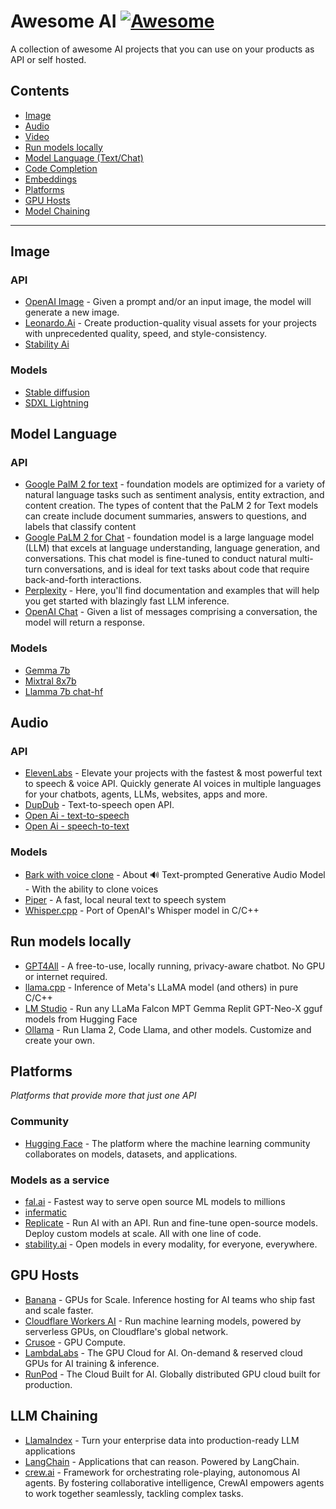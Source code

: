 # Awesome AI [![Awesome](https://cdn.rawgit.com/sindresorhus/awesome/d7305f38d29fed78fa85652e3a63e154dd8e8829/media/badge.svg)](https://github.com/brunocroh/awesome-ai-apis/)

A collection of awesome AI projects that you can use on your products as API or self hosted.

## Contents

- [Image](#image)
- [Audio](#audio)
- [Video](#video)
- [Run models locally](#run-models-locally)
- [Model Language (Text/Chat)](#model-language)
- [Code Completion](#code-completion)
- [Embeddings](#embeddings)
- [Platforms](#platforms)
- [GPU Hosts](#gpu-hosts)
- [Model Chaining](#model-chaining)

---

## Image

### API

- [OpenAI Image](https://platform.openai.com/docs/api-reference/images) - Given a prompt and/or an input image, the model will generate a new image.
- [Leonardo.Ai](https://leonardo.ai/api/) - Create production-quality visual assets for your projects with unprecedented quality, speed, and style-consistency.
- [Stability Ai](https://platform.stability.ai/)

### Models

- [Stable diffusion](https://github.com/Stability-AI/stablediffusion)
- [SDXL Lightning](https://huggingface.co/ByteDance/SDXL-Lightning)

## Model Language

### API

- [Google PalM 2 for text](https://replicate.com/meta/llama-2-13b-chat) - foundation models are optimized for a variety of natural language tasks such as sentiment analysis, entity extraction, and content creation. The types of content that the PaLM 2 for Text models can create include document summaries, answers to questions, and labels that classify content
- [Google PaLM 2 for Chat](https://cloud.google.com/vertex-ai/docs/generative-ai/model-reference/text-chat) - foundation model is a large language model (LLM) that excels at language understanding, language generation, and conversations. This chat model is fine-tuned to conduct natural multi-turn conversations, and is ideal for text tasks about code that require back-and-forth interactions.
- [Perplexity](https://docs.perplexity.ai/reference/post_chat_completions) - Here, you'll find documentation and examples that will help you get started with blazingly fast LLM inference.
- [OpenAI Chat](https://platform.openai.com/docs/api-reference/chat) - Given a list of messages comprising a conversation, the model will return a response.

### Models

- [Gemma 7b](https://huggingface.co/google/gemma-7b)
- [Mixtral 8x7b](https://huggingface.co/mistralai/Mixtral-8x7B-Instruct-v0.1)
- [Llamma 7b chat-hf](https://huggingface.co/meta-llama/Llama-2-7b-chat-hf)

## Audio

### API

- [ElevenLabs](https://elevenlabs.io/api) - Elevate your projects with the fastest & most powerful text to speech & voice API. Quickly generate AI voices in multiple languages for your chatbots, agents, LLMs, websites, apps and more.
- [DupDub](https://www.dupdub.com/api) - Text-to-speech open API.
- [Open Ai - text-to-speech](https://platform.openai.com/docs/guides/text-to-speech)
- [Open Ai - speech-to-text](https://platform.openai.com/docs/guides/speech-to-text)

### Models

- [Bark with voice clone](https://github.com/serp-ai/bark-with-voice-clone) - About 🔊 Text-prompted Generative Audio Model - With the ability to clone voices
- [Piper](https://github.com/rhasspy/piper) - A fast, local neural text to speech system
- [Whisper.cpp](https://github.com/ggerganov/whisper.cpp) - Port of OpenAI's Whisper model in C/C++

## Run models locally

- [GPT4All](https://gpt4all.io/index.html) - A free-to-use, locally running, privacy-aware chatbot. No GPU or internet required.
- [llama.cpp](https://github.com/ggerganov/llama.cpp) - Inference of Meta's LLaMA model (and others) in pure C/C++
- [LM Studio](https://lmstudio.ai/) - Run any LLaMa Falcon MPT Gemma Replit GPT-Neo-X gguf models from Hugging Face
- [Ollama](https://ollama.com/) - Run Llama 2, Code Llama, and other models. Customize and create your own.

## Platforms

_Platforms that provide more that just one API_

### Community

- [Hugging Face](https://huggingface.co/) - The platform where the machine learning community collaborates on models, datasets, and applications.

### Models as a service

- [fal.ai](https://fal.ai/) - Fastest way to serve open source ML models to millions
- [infermatic](https://infermatic.ai/)
- [Replicate](https://replicate.com/) - Run AI with an API. Run and fine-tune open-source models. Deploy custom models at scale. All with one line of code.
- [stability.ai](https://stability.ai/) - Open models in every modality, for everyone, everywhere.

## GPU Hosts

- [Banana](https://www.banana.dev/#pricing) - GPUs for Scale. Inference hosting for AI teams who ship fast and scale faster.
- [Cloudflare Workers AI](https://developers.cloudflare.com/workers-ai/) - Run machine learning models, powered by serverless GPUs, on Cloudflare's global network.
- [Crusoe](https://www.crusoe.ai/cloud/pricing/index.html) - GPU Compute.
- [LambdaLabs](https://lambdalabs.com/) - The GPU Cloud for AI. On-demand & reserved cloud GPUs for AI training & inference.
- [RunPod](https://www.runpod.io) - The Cloud Built for AI. Globally distributed GPU cloud built for production.

## LLM Chaining

- [LlamaIndex](https://www.llamaindex.ai/) - Turn your enterprise data into production-ready LLM applications
- [LangChain](https://www.langchain.com/) - Applications that can reason. Powered by LangChain.
- [crew.ai](crewai.io) - Framework for orchestrating role-playing, autonomous AI agents. By fostering collaborative intelligence, CrewAI empowers agents to work together seamlessly, tackling complex tasks.
